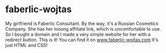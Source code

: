 # faberlic-wojtas

My girlfriend is Faberlic Consultant. By the way, it's a Russian Cosmetics Company. She has her looong affiliate link, which is uncomfortable to use. So I bought a domain and I made a very simple website for her with a redirect button. This is it! You can find it on www.faberlic-wojtas.com It's just HTML and CSS!
